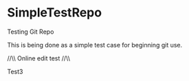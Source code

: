 # SimpleTestRepo
Testing Git Repo

This is being done as a simple test case for beginning git use.

//\\\ Online edit test //\\\

Test3
